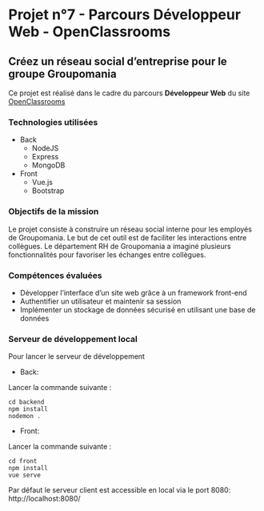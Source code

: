 # Projet n°7 - Parcours Développeur Web - OpenClassrooms
## Créez un réseau social d’entreprise pour le groupe Groupomania

Ce projet est réalisé dans le cadre du parcours **Développeur Web** du site [OpenClassrooms](https://openclassrooms.com/ "OpenClassrooms")


### Technologies utilisées
* Back
    * NodeJS
    * Express
    * MongoDB
* Front
    * Vue.js 
    * Bootstrap

### Objectifs de la mission
Le projet consiste à construire un réseau social interne pour les employés de Groupomania. Le but de cet outil est de faciliter les interactions entre collègues. Le département RH de Groupomania a imaginé plusieurs fonctionnalités pour favoriser les échanges entre collègues.

### Compétences évaluées
* Développer l’interface d’un site web grâce à un framework front-end
* Authentifier un utilisateur et maintenir sa session
* Implémenter un stockage de données sécurisé en utilisant une base de données

### Serveur de développement local
Pour lancer le serveur de développement

* Back:
  
Lancer la commande suivante :
     
    cd backend
    npm install
    nodemon .


* Front:

Lancer la commande suivante :
    
    cd front
    npm install
    vue serve

Par défaut le serveur client est accessible en local via le port 8080: http://localhost:8080/


